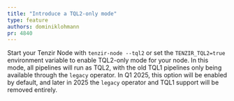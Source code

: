 ```yaml
---
title: "Introduce a TQL2-only mode"
type: feature
authors: dominiklohmann
pr: 4840
---
```


Start your Tenzir Node with `tenzir-node --tql2` or set the `TENZIR_TQL2=true`
environment variable to enable TQL2-only mode for your node. In this mode, all
pipelines will run as TQL2, with the old TQL1 pipelines only being available
through the `legacy` operator. In Q1 2025, this option will be enabled by
default, and later in 2025 the `legacy` operator and TQL1 support will be
removed entirely.
